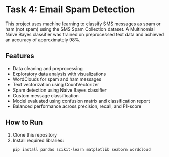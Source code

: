 # Task 4: Email Spam Detection

This project uses machine learning to classify SMS messages as spam or ham (not spam) using the SMS Spam Collection dataset. A Multinomial Naive Bayes classifier was trained on preprocessed text data and achieved an accuracy of approximately 98%.

## Features
- Data cleaning and preprocessing
- Exploratory data analysis with visualizations
- WordClouds for spam and ham messages
- Text vectorization using CountVectorizer
- Spam detection using Naive Bayes classifier
- Custom message classification
- Model evaluated using confusion matrix and classification report
- Balanced performance across precision, recall, and F1-score

## How to Run
1. Clone this repository
2. Install required libraries:
   ```bash
   pip install pandas scikit-learn matplotlib seaborn wordcloud
